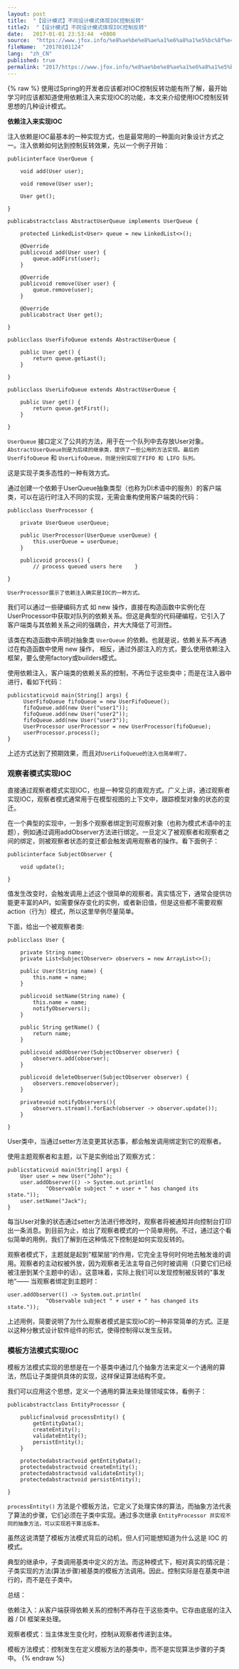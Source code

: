 ```yaml
---
layout: post
title:  "【设计模式】不同设计模式体现IOC控制反转"
title2:  "【设计模式】不同设计模式体现IOC控制反转"
date:   2017-01-01 23:53:44  +0800
source:  "https://www.jfox.info/%e8%ae%be%e8%ae%a1%e6%a8%a1%e5%bc%8f%e4%b8%8d%e5%90%8c%e8%ae%be%e8%ae%a1%e6%a8%a1%e5%bc%8f%e4%bd%93%e7%8e%b0ioc%e6%8e%a7%e5%88%b6%e5%8f%8d%e8%bd%ac.html"
fileName:  "20170101124"
lang:  "zh_CN"
published: true
permalink: "2017/https://www.jfox.info/%e8%ae%be%e8%ae%a1%e6%a8%a1%e5%bc%8f%e4%b8%8d%e5%90%8c%e8%ae%be%e8%ae%a1%e6%a8%a1%e5%bc%8f%e4%bd%93%e7%8e%b0ioc%e6%8e%a7%e5%88%b6%e5%8f%8d%e8%bd%ac.html"
---
```

{% raw %}
使用过Spring的开发者应该都对IOC控制反转功能有所了解，最开始学习时应该都知道使用依赖注入来实现IOC的功能，本文来介绍使用IOC控制反转思想的几种设计模式。

**依赖注入来实现IOC**

注入依赖是IOC最基本的一种实现方式，也是最常用的一种面向对象设计方式之一。注入依赖如何达到控制反转效果，先以一个例子开始：

    publicinterface UserQueue {
    
        void add(User user);
    
        void remove(User user);
    
        User get();
    
    }
    
    publicabstractclass AbstractUserQueue implements UserQueue {
    
        protected LinkedList<User> queue = new LinkedList<>();
    
        @Override
        publicvoid add(User user) {
            queue.addFirst(user);
        }
    
        @Override
        publicvoid remove(User user) {
            queue.remove(user);
        }
    
        @Override
        publicabstract User get();
    
    }
    
    publicclass UserFifoQueue extends AbstractUserQueue {
    
        public User get() {
            return queue.getLast();
        }
    
    }
    
    publicclass UserLifoQueue extends AbstractUserQueue {
    
        public User get() {
            return queue.getFirst();
        }
    
    }

`UserQueue` 接口定义了公共的方法，用于在一个队列中去存放User对象。`AbstractUserQueue则是为后续的继承类，提供了一些公用的方法实现。最后的UserFifoQueue` 和 `UserLifoQueue，则是分别实现了FIFO 和 LIFO 队列。`

这是实现子类多态性的一种有效方式。

通过创建一个依赖于UserQueue抽象类型（也称为DI术语中的服务）的客户端类，可以在运行时注入不同的实现，无需会重构使用客户端类的代码：

    publicclass UserProcessor {
    
        private UserQueue userQueue;
    
        public UserProcessor(UserQueue userQueue) {
            this.userQueue = userQueue;
        }
    
        publicvoid process() {
            // process queued users here    }
    
    }

`UserProcessor展示了依赖注入确实是IOC的一种方式。`

我们可以通过一些硬编码方式 如 new 操作，直接在构造函数中实例化在UserProcessor中获取对队列的依赖关系。但这是典型的代码硬编程，它引入了客户端类与其依赖关系之间的强耦合，并大大降低了可测性。

该类在构造函数中声明对抽象类 `UserQueue` 的依赖。也就是说，依赖关系不再通过在构造函数中使用 new 操作， 相反，通过外部注入的方式，要么使用依赖注入框架，要么使用factory或builders模式。

使用依赖注入，客户端类的依赖关系的控制，不再位于这些类中；而是在注入器中进行，看如下代码：

    publicstaticvoid main(String[] args) {
         UserFifoQueue fifoQueue = new UserFifoQueue();
         fifoQueue.add(new User("user1"));
         fifoQueue.add(new User("user2"));
         fifoQueue.add(new User("user3"));
         UserProcessor userProcessor = new UserProcessor(fifoQueue);
         userProcessor.process();
    }

上述方式达到了预期效果，而且对`UserLifoQueue的注入也简单明了。`

### 观察者模式实现IOC

直接通过观察者模式实现IOC，也是一种常见的直观方式。广义上讲，通过观察者实现IOC，观察者模式通常用于在模型视图的上下文中，跟踪模型对象的状态的变迁。

 在一个典型的实现中，一到多个观察者绑定到可观察对象（也称为模式术语中的主题），例如通过调用addObserver方法进行绑定。一旦定义了被观察者和观察者之间的绑定，则被观察者状态的变迁都会触发调用观察者的操作。看下面例子：

    publicinterface SubjectObserver {
    
        void update();
    
    }

值发生改变时，会触发调用上述这个很简单的观察者。真实情况下，通常会提供功能更丰富的API，如需要保存变化的实例，或者新旧值，但是这些都不需要观察action（行为）模式，所以这里举例尽量简单。

下面，给出一个被观察者类:

    publicclass User {
    
        private String name;
        private List<SubjectObserver> observers = new ArrayList<>();
    
        public User(String name) {
            this.name = name;
        }
    
        publicvoid setName(String name) {
            this.name = name;
            notifyObservers();
        }
    
        public String getName() {
            return name;
        }
    
        publicvoid addObserver(SubjectObserver observer) {
            observers.add(observer);
        }
    
        publicvoid deleteObserver(SubjectObserver observer) {
            observers.remove(observer);
        }
    
        privatevoid notifyObservers(){
            observers.stream().forEach(observer -> observer.update());
        }
    
    }

User类中，当通过setter方法变更其状态事，都会触发调用绑定到它的观察者。

 使用主题观察者和主题，以下是实例给出了观察方式：

    publicstaticvoid main(String[] args) {
        User user = new User("John");
        user.addObserver(() -> System.out.println(
                "Observable subject " + user + " has changed its state."));
        user.setName("Jack");
    }

每当User对象的状态通过setter方法进行修改时，观察者将被通知并向控制台打印出一条消息。到目前为止，给出了观察者模式的一个简单用例。不过，通过这个看似简单的用例，我们了解到在这种情况下控制是如何实现反转的。

观察者模式下，主题就是起到”框架层“的作用，它完全主导何时何地去触发谁的调用。观察者的主动权被外放，因为观察者无法主导自己何时被调用（只要它们已经被注册到某个主题中的话）。这意味着，实际上我们可以发现控制被反转的”事发地“—— 当观察者绑定到主题时：

    user.addObserver(() -> System.out.println(
                "Observable subject " + user + " has changed its state."));

上述用例，简要说明了为什么观察者模式是实现IoC的一种非常简单的方式。正是以这种分散式设计软件组件的形式，使得控制得以发生反转。

### 模板方法模式实现IOC

模板方法模式实现的思想是在一个基类中通过几个抽象方法来定义一个通用的算法，然后让子类提供具体的实现，这样保证算法结构不变。

我们可以应用这个思想，定义一个通用的算法来处理领域实体，看例子：

    publicabstractclass EntityProcessor {
    
        publicfinalvoid processEntity() {
            getEntityData();
            createEntity();
            validateEntity();
            persistEntity();
        }
    
        protectedabstractvoid getEntityData();
        protectedabstractvoid createEntity();
        protectedabstractvoid validateEntity();
        protectedabstractvoid persistEntity();
    
    }

`processEntity()` 方法是个模板方法，它定义了处理实体的算法，而抽象方法代表了算法的步骤，它们必须在子类中实现。通过多次继承 `EntityProcessor 并实现不同的抽象方法，可以实现若干算法版本。`

虽然这说清楚了模板方法模式背后的动机，但人们可能想知道为什么这是 IOC 的模式。

典型的继承中，子类调用基类中定义的方法。而这种模式下，相对真实的情况是：子类实现的方法(算法步骤)被基类的模板方法调用。因此，控制实际是在基类中进行的，而不是在子类中。

总结：

依赖注入：从客户端获得依赖关系的控制不再存在于这些类中。它存由底层的注入器 / DI 框架来处理。

观察者模式：当主体发生变化时，控制从观察者传递到主体。

模板方法模式：控制发生在定义模板方法的基类中，而不是实现算法步骤的子类中。
{% endraw %}